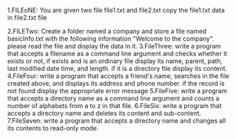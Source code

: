 1.FILEoNE:    You are given two file file1.txt and file2.txt copy the file1.txt data in file2.txt file

2.FILETwo:    Create a folder named a company and store a file named basicInfo.txt with the following 
              information "Welcome to the company". please read the file and display the data in it.
3.FileThree:  write a program that accepts a filename as a command line argument and checks whether it exists or not, if exists and
              is an ordinary file display its name, parent, path, last modified date time, and length. if it is a directory file display its content.
4.FileFour:   write a program that accepts a friend's name, searches in the file created above, and displays its address and phone number.
              if the record is not found display the appropriate error message
5.FileFive:   write a program that accepts a directory name as a command line argument and counts a number of 
              alphabets from a to z in that file.
6.FileSix:    write a program that accepts a directory name and deletes its content and sub-content.
7.FileSeven:  write a program that accepts a directory name and changes all its contents to read-only mode.
